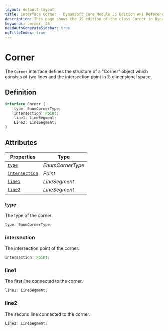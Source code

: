 ```yaml
---
layout: default-layout
title: interface Corner - Dynamsoft Core Module JS Edition API Reference
description: This page shows the JS edition of the class Corner in Dynamsoft Core Module.
keywords: corner, JS
needAutoGenerateSidebar: true
noTitleIndex: true
---
```


# Corner

The `Corner` interface defines the structure of a "Corner" object which consists of two lines and the intersection point in 2-dimensional space.

## Definition

```typescript
interface Corner {
    type: EnumCornerType;
    intersection: Point;
    line1: LineSegment;
    Line2: LineSegment;
} 
```

## Attributes
  
| Properties | Type |
|---------- | ---- |
| [`type`](#type) | *EnumCornerType* |
| [`intersection`](#intersection) | *Point* |
| [`line1`](#line1) | *LineSegment* |
| [`line2`](#line2) | *LineSegment* |

### type

The type of the corner.

```typescript
type: EnumCornerType;
```

### intersection

The intersection point of the corner.

```typescript
intersection: Point;
```

### line1

The first line connected to the corner.

```typescript
line1: LineSegment;
```

### line2

The second line connected to the corner.

```typescript
Line2: LineSegment;
```
